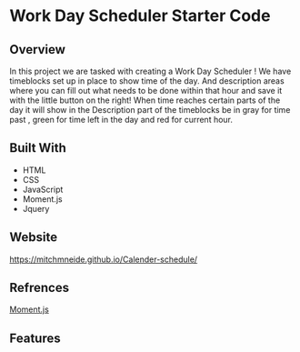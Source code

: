 # Work Day Scheduler Starter Code

## Overview 
In this project we are tasked with creating a Work Day Scheduler ! We have timeblocks set up in place to show time of the day. And description areas where you can fill out what needs to be done within that hour and save it with the little button on the right!
When time reaches certain parts of the day it will show in the Description part of the timeblocks be in gray for time past , green for time left in the day and red for current hour.

## Built With 
* HTML
* CSS 
* JavaScript
* Moment.js
* Jquery

## Website 
https://mitchmneide.github.io/Calender-schedule/

## Refrences 
[Moment.js](https://momentjs.com/)

## Features
